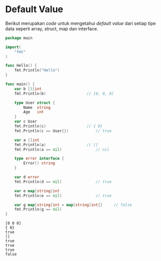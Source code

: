 # Default Value

Berikut merupakan _code_ untuk mengetahui _default value_ dari setiap tipe data seperti array, struct, map dan interface.

```go
package main

import(
	"fmt"
)

func Hello() {
	fmt.Println("Hello")
}

func main() {
	var b [3]int
	fmt.Println(b)					// [0, 0, 0]

	type User struct {
		Name  string
		Age   int
	}
	var c User
	fmt.Println(c)					// { 0}
	fmt.Println(c == User{})			// true

	var a []int
	fmt.Println(a)					// []
	fmt.Println(a == nil)				// nil

	type error interface {
		Error() string
	}

	var d error
	fmt.Println(d == nil)				// true

	var e map[string]int					
	fmt.Println(e == nil)				// true

	var g map[string]int = map[string]int{} 	// false
	fmt.Println(g == nil)
}
```

```
[0 0 0]
{ 0}
true
[]
true
true
true
false
```
